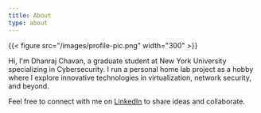 ```yaml
---
title: About
type: about
---
```


{{< figure src="/images/profile-pic.png" width="300" >}}

Hi, I'm Dhanraj Chavan, a graduate student at New York University specializing in Cybersecurity. I run a personal home lab project as a hobby where I explore innovative technologies in virtualization, network security, and beyond. 

Feel free to connect with me on [LinkedIn](https://www.linkedin.com/in/heydc7/) to share ideas and collaborate.





